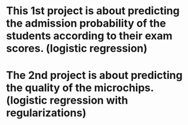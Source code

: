# This 1st project is about predicting the admission probability of the students according to their exam scores. (logistic regression)
# The 2nd project is about predicting the quality of the microchips. (logistic regression with regularizations)
